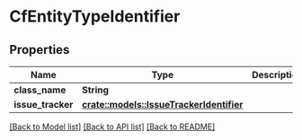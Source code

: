 # CfEntityTypeIdentifier

## Properties

Name | Type | Description | Notes
------------ | ------------- | ------------- | -------------
**class_name** | **String** |  | 
**issue_tracker** | [**crate::models::IssueTrackerIdentifier**](IssueTrackerIdentifier.md) |  | 

[[Back to Model list]](../README.md#documentation-for-models) [[Back to API list]](../README.md#documentation-for-api-endpoints) [[Back to README]](../README.md)


